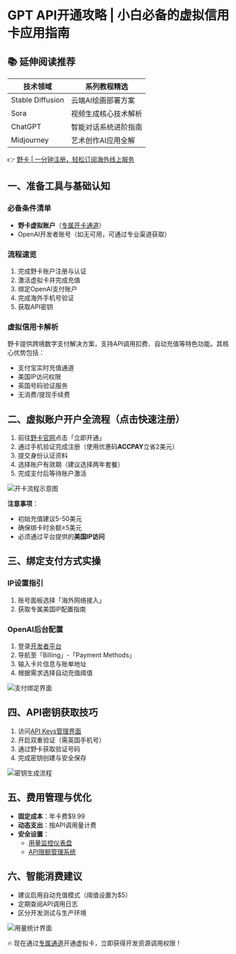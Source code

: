 # GPT API开通攻略 | 小白必备的虚拟信用卡应用指南

## 📚 延伸阅读推荐
| 技术领域       | 系列教程精选                     |
|----------------|----------------------------------|
| Stable Diffusion | 云端AI绘画部署方案               |
| Sora            | 视频生成核心技术解析             |
| ChatGPT         | 智能对话系统进阶指南             |
| Midjourney      | 艺术创作AI应用全解               |

👉 [野卡 | 一分钟注册，轻松订阅海外线上服务](https://bbtdd.com/yeka)

## 一、准备工具与基础认知
### 必备条件清单
- **野卡虚拟账户**（[专属开卡通道](https://bbtdd.com/yeka)）
- OpenAI开发者账号（如无可用，可通过专业渠道获取）

### 流程速览
1. 完成野卡账户注册与认证
2. 激活虚拟卡并完成充值
3. 绑定OpenAI支付账户
4. 完成海外手机号验证
5. 获取API密钥

### 虚拟信用卡解析
野卡提供跨境数字支付解决方案，支持API调用扣费、自动充值等特色功能。其核心优势包括：
- 支付宝实时充值通道
- 美国IP访问权限
- 英国号码验证服务
- 无消费/提现手续费

## 二、虚拟账户开户全流程（点击快速注册）
1. 前往[野卡官网](https://bbtdd.com/yeka)点击「立即开通」
2. 通过手机验证完成注册（使用优惠码**ACCPAY**立省2美元）
3. 提交身份认证资料
4. 选择账户有效期（建议选择两年套餐）
5. 完成支付后等待账户激活

![开卡流程示意图](https://bbtdd.com/wp-content/uploads/img/9890107567246195.webp)

**注意事项**：
- 初始充值建议5-50美元
- 确保绑卡时余额≥5美元
- 必须通过平台提供的**美国IP访问**

## 三、绑定支付方式实操
### IP设置指引
1. 账号面板选择「海外网络接入」
2. 获取专属美国IP配置指南

### OpenAI后台配置
1. 登录[开发者平台](https://platform.openai.com)
2. 导航至「Billing」-「Payment Methods」
3. 输入卡片信息与账单地址
4. 根据需求选择自动充值阈值

![支付绑定界面](https://bbtdd.com/wp-content/uploads/img/2118659936364099.webp)

## 四、API密钥获取技巧
1. 访问[API Keys管理界面](https://platform.openai.com/api-keys)
2. 开启双重验证（需英国手机号）
3. 通过野卡获取验证号码
4. 完成密钥创建与安全保存

![密钥生成流程](https://bbtdd.com/wp-content/uploads/img/16689790.webp)

## 五、费用管理与优化
- **固定成本**：年卡费$9.99
- **动态支出**：按API调用量计费
- **安全设置**：
  - [用量监控仪表盘](https://platform.openai.com/usage)
  - [API限额管理系统](https://platform.openai.com/account/limits)

## 六、智能消费建议
- 建议启用自动充值模式（阈值设置为$5）
- 定期查阅API调用日志
- 区分开发测试与生产环境

![用量统计界面](https://bbtdd.com/wp-content/uploads/img/27957242218.webp)

🔥 现在通过[专属通道](https://bbtdd.com/yeka)开通虚拟卡，立即获得开发资源调用权限！